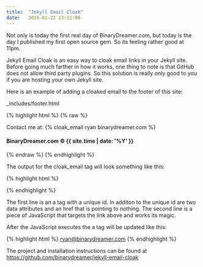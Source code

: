 ```yaml
---
title:  "Jekyll Email Cloak"
date:   2015-01-22 23:11:00
---
```


Not only is today the first real day of BinaryDreamer.com, but today is the day I published my first open source gem. 
So its feeling rather good at 11pm.

Jekyll Email Cloak is an easy way to cloak email links in your Jekyll site.
Before going much farther in how it works, one thing to note is that GitHub does not allow third party plugins. 
So this solution is really only good to you if you are hosting your own Jekyll site.

Here is an example of adding a cloaked email to the footer of this site:

_includes/footer.html

{% highlight html %}
{% raw %}
<footer>
  <div class="container">
    <p class="footer-content pull-right">
      Contact me at:
      {% cloak_email ryan binarydreamer.com %}
    </p>
    <h4 class="footer-content pull-left">BinaryDreamer.com &copy; {{ site.time | date: '%Y' }}</h4>
  </div>
</footer>
{% endraw %}
{% endhighlight %}

The output for the cloak_email tag will look something like this:

{% highlight html %}
<a href="#" id="cloak_email_1883227262981104657807012683967815274" class="cloak-email " data-before="ryan" data-after="binarydreamer.com"></a>
<script type="text/javascript"> var cloak = function() { el = document.getElementById("cloak_email_1883227262981104657807012683967815274"); var after = el.dataset.after; var before = el.dataset.before; el.href = 'mailto:' + before + '@' + after; if(el.innerHTML == '') { el.innerHTML = before + '@' + after; } }(); </script>
{% endhighlight %}

The first line is an a tag with a unique id. In additon to the unique id are two data attributes and an href that is pointing to nothing. The second line is a piece of JavaScript that targets the link above and works its magic.

After the JavaScript executes the a tag will be updated like this:

{% highlight html %}
<a href="mailto:ryan@binarydreamer.com" id="cloak_email_1883227262981104657807012683967815274" class="cloak-email " data-before="ryan" data-after="binarydreamer.com">ryan@binarydreamer.com</a>
{% endhighlight %}

The project and installation instructions can be found at <a href="https://github.com/binarydreamer/jekyll-email-cloak" target="_blank">https://github.com/binarydreamer/jekyll-email-cloak</a>
